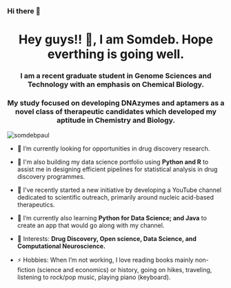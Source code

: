 ### Hi there 👋

<!--
**psomdeb25/psomdeb25** is a ✨ _special_ ✨ repository because its `README.md` (this file) appears on your GitHub profile.

Here are some ideas to get you started:

- 🔭 I’m currently working on ...
- 🌱 I’m currently learning ...
- 👯 I’m looking to collaborate on ...
- 🤔 I’m looking for help with ...
- 💬 Ask me about ...
- 📫 How to reach me: ...
- 😄 Pronouns: ...
- ⚡ Fun fact: ...
-->

<h1 align="center">Hey guys!! 👋, I am Somdeb. Hope everthing is going well. </h1>
<h3 align="center">I am a recent graduate student in Genome Sciences and Technology with an emphasis on Chemical Biology.</h3>
<h3 align="center">My study focused on developing DNAzymes and aptamers as a novel class of therapeutic candidates which developed my aptitude in Chemistry and Biology.</h3>

<p align="left"> <img src="https://komarev.com/ghpvc/?username=psomdeb25&color=red" alt="somdebpaul" /> </p>

- 🔭 I’m currently looking for opportunities in drug discovery research.

- 🔭 I'm also building my data science portfolio using **Python and R** to assist me in designing efficient pipelines for statistical analysis in drug discovery programmes.

- 🌱 I've recently started a new initiative by developing a YouTube channel dedicated to scientific outreach, primarily around nucleic acid-based therapeutics.

- 🌱 I’m currently also learning **Python for Data Science; and Java** to create an app that would go along with my channel.

- 🤔 Interests: **Drug Discovery, Open science, Data Science, and Computational Neuroscience.**

- ⚡ Hobbies: When I’m not working, I love reading books mainly non-fiction (science and economics) or history, going on hikes, traveling, listening to rock/pop music, playing piano (keyboard).

